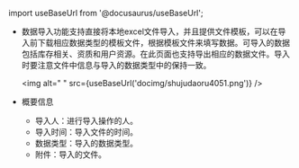 import useBaseUrl from '@docusaurus/useBaseUrl';

* 数据导入功能支持直接将本地excel文件导入，并且提供文件模板，可以在导入前下载相应数据类型的模板文件，根据模板文件来填写数据。可导入的数据包括库存相关、资质和用户资源。在此页面也支持导出相应的数据文件。导入时要注意文件中信息与导入的数据类型中的保持一致。

  <img alt=" " src={useBaseUrl('docimg/shujudaoru4051.png')} />

* 概要信息
  * 导入人：进行导入操作的人。
  * 导入时间：导入文件的时间。
  * 数据类型：导入的数据类型。
  * 附件：导入的文件。
